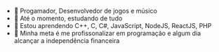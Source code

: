 - 👋 Progamador, Desenvolvedor de jogos e músico
- 🔭 Até o momento, estudando de tudo
- 🌱 Estou aprendendo C++, C, C#, JavaScript, NodeJS, ReactJS, PHP
- 🥅 Minha meta é me profissonalizar em programação e algum dia alcançar a independência financeira

<!---
Choquinn/Choquinn is a ✨ special ✨ repository because its `README.md` (this file) appears on your GitHub profile.
You can click the Preview link to take a look at your changes.
--->
